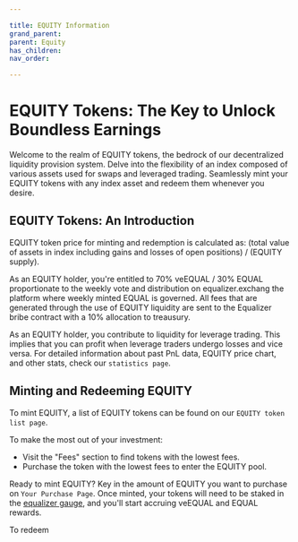 ```yaml
---

title: EQUITY Information
grand_parent:
parent: Equity
has_children:
nav_order:

---
```


# EQUITY Tokens: The Key to Unlock Boundless Earnings

Welcome to the realm of EQUITY tokens, the bedrock of our decentralized liquidity provision system. Delve into the flexibility of an index composed of various assets used for swaps and leveraged trading. Seamlessly mint your EQUITY tokens with any index asset and redeem them whenever you desire.

## EQUITY Tokens: An Introduction

EQUITY token price for minting and redemption is calculated as: (total value of assets in index including gains and losses of open positions) / (EQUITY supply).

As an EQUITY holder, you're entitled to 70% veEQUAL / 30% EQUAL proportionate to the weekly vote and distribution on equalizer.exchang the platform where weekly minted EQUAL is governed. All fees that are generated through the use of EQUITY liquidity are sent to the Equalizer bribe contract with a 10% allocation to treausury.

As an EQUITY holder, you contribute to liquidity for leverage trading. This implies that you can profit when leverage traders undergo losses and vice versa. For detailed information about past PnL data, EQUITY price chart, and other stats, check our `statistics page`.

## Minting and Redeeming EQUITY

To mint EQUITY, a list of EQUITY tokens can be found on our `EQUITY token list page`.

To make the most out of your investment:
- Visit the "Fees" section to find tokens with the lowest fees.
- Purchase the token with the lowest fees to enter the EQUITY pool.

Ready to mint EQUITY? Key in the amount of EQUITY you want to purchase on `Your Purchase Page`. Once minted, your tokens will need to be staked in the [equalizer gauge](https://equalizer.exchange/liquidity), and you'll start accruing veEQUAL and EQUAL rewards.

To redeem
